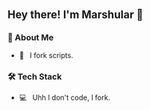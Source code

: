 <h2> Hey there! I'm Marshular 👋</h2>
<!-- <a href="https://discord.com/users/727705186407153724">
  <img src="https://lanyard-profile-readme.vercel.app/api/727705186407153724?hideTimestamp=true&idleMessage=Not%20listening%20to%20anything%20at%20the%20moment..." align="right" />
</a> -->
<!--<img align="center" src="https://github-readme-stats.vercel.app/api?username=WLVF&include_all_commits=true&count_private=true&show_icons=true&line_height=20&title_color=FFFFFF&icon_color=87ceeb&text_color=FFFFFF&bg_color=0,1a1c1f,1a1c1f" alt="WLVF's Github Stats" align="right">-->

<h3> 🦧 About Me </h3>

- 🍴 &nbsp; I fork scripts.

<h3>🛠 Tech Stack</h3>

- 💻 &nbsp; Uhh I don't code, I fork.
